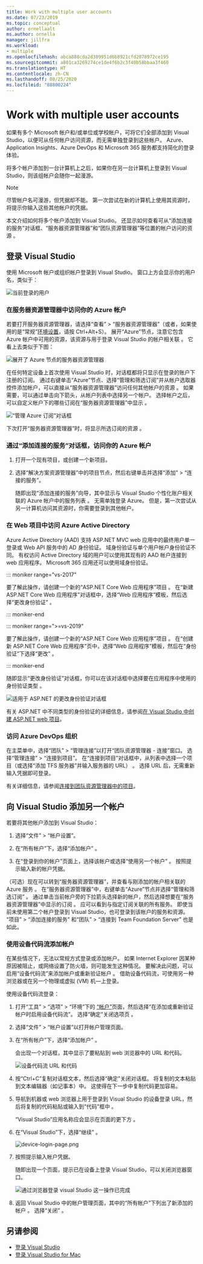 ```yaml
---
title: Work with multiple user accounts
ms.date: 07/23/2019
ms.topic: conceptual
author: ornellaalt
ms.author: ornella
manager: jillfra
ms.workload:
- multiple
ms.openlocfilehash: abca888cda2d309951d6b8921cfd2078972ce195
ms.sourcegitcommit: a801ca3269274ce1de4f6b2c3f40b58bbaa3f460
ms.translationtype: HT
ms.contentlocale: zh-CN
ms.lasthandoff: 08/25/2020
ms.locfileid: "88800224"
---
```

# <a name="work-with-multiple-user-accounts"></a>Work with multiple user accounts

如果有多个 Microsoft 帐户和/或单位或学校帐户，可将它们全部添加到 Visual Studio，以便可从任何帐户访问资源，而无需单独登录到这些帐户。 Azure、Application Insights、Azure DevOps 和 Microsoft 365 服务都支持简化的登录体验。

将多个帐户添加到一台计算机上之后，如果你在另一台计算机上登录到 Visual Studio，则该组帐户会随你一起漫游。

> [!NOTE]
> 尽管帐户名可漫游，但凭据却不能。 第一次尝试在新的计算机上使用其资源时，将提示你输入这些其他帐户的凭据。

本文介绍如何将多个帐户添加到 Visual Studio。 还显示如何查看可从“添加连接的服务”对话框、“服务器资源管理器”和“团队资源管理器”等位置的帐户访问的资源    。

## <a name="sign-in-to-visual-studio"></a>登录 Visual Studio

使用 Microsoft 帐户或组织帐户登录到 Visual Studio。 窗口上方会显示你的用户名，类似于：

![当前登录的用户](../ide/media/vs2015_username.png)

### <a name="access-your-azure-account-in-server-explorer"></a>在服务器资源管理器中访问你的 Azure 帐户

若要打开服务器资源管理器，请选择“查看” > “服务器资源管理器”（或者，如果使用的是“常规”[环境设置](../ide/environment-settings.md)，请按 Ctrl+Alt+S）。 展开“Azure”节点，注意它包含 Azure 帐户中可用的资源，该资源与用于登录 Visual Studio 的帐户相关联  。 它看上去类似于下图：

![展开了 Azure 节点的服务器资源管理器](../ide/media/work-with-multiple-user-accounts/server-explorer.png)

在任何特定设备上首次使用 Visual Studio 时，对话框都将只显示在登录的账户下注册的订阅。 通过右键单击“Azure”节点、选择“管理和筛选订阅”并从帐户选取器控件添加帐户，可以直接从“服务器资源管理器”访问任何其他帐户的资源    。 如果需要，可以通过单击向下箭头，从帐户列表中选择另一个帐户。 选择帐户之后，可以自定义帐户下的哪些订阅在“服务器资源管理器”中显示  。

![“管理 Azure 订阅”对话框](../ide/media/vs2015_manage_subs.png)

下次打开“服务器资源管理器”时，将显示所选订阅的资源  。

### <a name="access-your-azure-account-via-add-connected-service-dialog"></a>通过“添加连接的服务”对话框，访问你的 Azure 帐户

1. 打开一个现有项目，或创建一个新项目。

1. 选择“解决方案资源管理器”中的项目节点，然后右键单击并选择“添加” > “连接的服务”。

   随即出现“添加连接的服务”向导，其中显示与 Visual Studio 个性化账户相关联的 Azure 帐户中的服务列表  。 无需单独登录 Azure。 但是，第一次尝试从另一计算机访问其资源时，你需要登录到其他帐户。

### <a name="access-azure-active-directory-in-a-web-project"></a>在 Web 项目中访问 Azure Active Directory

Azure Active Directory (AAD) 支持 ASP.NET MVC web 应用中的最终用户单一登录或 Web API 服务中的 AD 身份验证。 域身份验证与单个用户帐户身份验证不同。 有权访问 Active Directory 域的用户可以使用其现有的 AAD 帐户连接到 web 应用程序。 Microsoft 365 应用还可以使用域身份验证。

::: moniker range="vs-2017"

要了解此操作，请创建一个新的“ASP.NET Core Web 应用程序”项目  。 在“新建 ASP.NET Core Web 应用程序”对话框中，选择“Web 应用程序”模板，然后选择“更改身份验证”    。

::: moniker-end

::: moniker range=">=vs-2019"

要了解此操作，请创建一个新的“ASP.NET Core Web 应用程序”项目  。 在“创建新 ASP.NET Core Web 应用程序”页中，选择“Web 应用程序”模板，然后在“身份验证”下选择“更改”     。

::: moniker-end

随即显示“更改身份验证”对话框，你可以在该对话框中选择要在应用程序中使用的身份验证类型  。

![适用于 ASP.NET 的更改身份验证对话框](../ide/media/vs2015_change_authentication.png)

有关 ASP.NET 中不同类型的身份验证的详细信息，请参阅[在 Visual Studio 中创建 ASP.NET web 项目](/aspnet/visual-studio/overview/2013/creating-web-projects-in-visual-studio#authentication-methods)。

### <a name="access-your-azure-devops-organization"></a>访问 Azure DevOps 组织

在主菜单中，选择“团队” > “管理连接”以打开“团队资源管理器 - 连接”窗口。 选择“管理连接” > “连接到项目”。 在“连接到项目”对话框中，从列表中选择一个项目（或选择“添加 TFS 服务器”并输入服务器的 URL）   。 选择 URL 后，无需重新输入凭据即可登录。

有关详细信息，请参阅[连接到团队资源管理器中的项目](connect-team-project.md)。

## <a name="add-an-additional-account-to-visual-studio"></a>向 Visual Studio 添加另一个帐户

若要将其他帐户添加到 Visual Studio：

1. 选择“文件” > “帐户设置”。

1. 在“所有帐户”下，选择“添加帐户”   。

1. 在“登录到你的帐户”页面上，选择该帐户或选择“使用另一个帐户”   。 按照提示输入新的帐户凭据。

（可选）现在可以转到“服务器资源管理器”，并查看与刚添加的帐户相关联的 Azure 服务  。 在“服务器资源管理器”中，右键单击“Azure”节点并选择“管理和筛选订阅”    。 通过单击当前帐户旁的下拉箭头选择新的帐户，然后选择想要在“服务器资源管理器”中显示的订阅  。 应可以看到与指定订阅关联的所有服务。 即使当前未使用第二个帐户登录到 Visual Studio，也可登录到该帐户的服务和资源。 “项目”   > “添加连接的服务”  和“团队”   > “连接到 Team Foundation Server”  也是如此。

### <a name="add-an-account-using-device-code-flow"></a>使用设备代码流添加帐户

在某些情况下，无法以常规方式登录或添加帐户。 如果 Internet Explorer 因某种原因被阻止，或网络设置了防火墙，则可能发生这种情况。 要解决此问题，可以启用“设备代码流”来添加帐户或重新验证帐户  。 借助设备代码流，可使用另一种浏览器或在另一个物理或虚拟 (VM) 机&mdash;上登录。

使用设备代码流登录：

1. 打开“工具” > “选项” > “环境”下的 [“帐户”](reference/accounts-environment-options-dialog-box.md)页面，然后选择“在添加或重新验证帐户时启用设备代码流”。 选择“确定”关闭选项页  。

1. 选择“文件” > “帐户设置”以打开帐户管理页面。

1. 在“所有帐户”下，选择“添加帐户”   。

   会出现一个对话框，其中显示了要粘贴到 web 浏览器中的 URL 和代码。

   ![设备代码流 URL 和代码](media/work-with-multiple-user-accounts/device-login-code.png)

1. 按“Ctrl+C”复制对话框文本，然后选择“确定”关闭对话框。 将复制的文本粘贴到文本编辑器（如记事本）中。 这使得在下一步中复制代码更加容易。

1. 导航到机器或 web 浏览器上用于登录到 Visual Studio 的设备登录 URL，然后将复制的代码粘贴或输入到“代码”框中  。

   “Visual Studio”应用名称应会显示在页面的更下方  。

1. 在“Visual Studio”下，选择“继续”   。

   ![device-login-page.png](media/work-with-multiple-user-accounts/device-login-page.png)

1. 按照提示输入帐户凭据。

   随即出现一个页面，提示已在设备上登录 Visual Studio，可以关闭浏览器窗口。

   ![通过浏览器登录 visual Studio 这一操作已完成](media/work-with-multiple-user-accounts/sign-in-browser-complete.png)

1. 返回 Visual Studio 中的帐户管理页面，其中的“所有帐户”下列出了新添加的帐户  。 选择“关闭”  。

## <a name="see-also"></a>另请参阅

- [登录 Visual Studio](signing-in-to-visual-studio.md)
- [登录 Visual Studio for Mac](/visualstudio/mac/signing-in)
